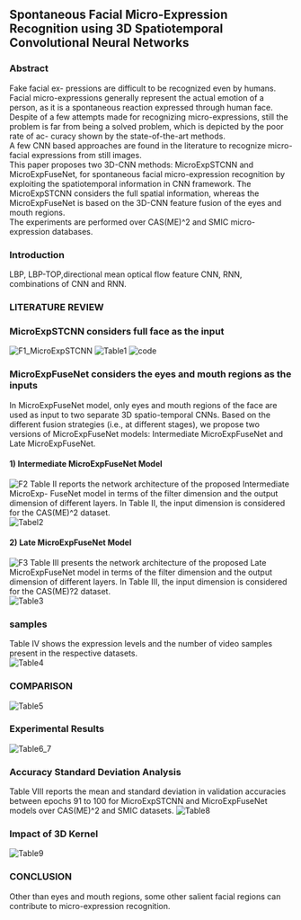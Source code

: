 ## Spontaneous Facial Micro-Expression Recognition using 3D Spatiotemporal Convolutional Neural Networks  
### Abstract  
Fake facial ex- pressions are difficult to be recognized even by humans.  
Facial micro-expressions generally represent the actual emotion of a person, as it is a spontaneous reaction expressed through human face.  
Despite of a few attempts made for recognizing micro-expressions, still the problem is far from being a solved problem, which is depicted by the poor rate of ac- curacy shown by the state-of-the-art methods.  
A few CNN based approaches are found in the literature to recognize micro-facial expressions from still images.   
This paper proposes two 3D-CNN methods: MicroExpSTCNN and MicroExpFuseNet, for spontaneous facial micro-expression recognition by exploiting the spatiotemporal information in CNN framework. The MicroExpSTCNN considers the full spatial information, whereas the MicroExpFuseNet is based on the 3D-CNN feature fusion of the eyes and mouth regions.   
The experiments are performed over CAS(ME)^2 and SMIC micro- expression databases.   
### Introduction  
LBP, LBP-TOP,directional mean optical flow feature
CNN, RNN, combinations of CNN and RNN.
### LITERATURE REVIEW  
### MicroExpSTCNN considers full face as the input  
![F1_MicroExpSTCNN](https://github.com/David-on-Code/Facial-expression-recognizition/blob/master/3D-CNN/F1_MicroExpSTCNN.png)
![Table1](https://github.com/David-on-Code/Facial-expression-recognizition/blob/master/3D-CNN/Table_MicroExpSTCNN.jpeg)
![code](https://github.com/David-on-Code/Facial-expression-recognizition/blob/master/3D-CNN/Code_MicroExpSTCNN.png)
### MicroExpFuseNet considers the eyes and mouth regions as the inputs  
In MicroExpFuseNet model, only eyes and mouth regions of the face are used as input to two separate 3D spatio-temporal CNNs.  Based on the different fusion strategies (i.e., at different stages), we propose two versions of MicroExpFuseNet models: Intermediate MicroExpFuseNet and Late MicroExpFuseNet.
#### 1) Intermediate MicroExpFuseNet Model  
![F2](https://github.com/David-on-Code/Facial-expression-recognizition/blob/master/3D-CNN/F2_Immediate_MicroExpFuseNet.png)
Table II reports the network architecture of the proposed Intermediate MicroExp- FuseNet model in terms of the filter dimension and the output dimension of different layers. In Table II, the input dimension is considered for the CAS(ME)^2 dataset.  
![Tabel2](https://github.com/David-on-Code/Facial-expression-recognizition/blob/master/3D-CNN/Table2.png)
#### 2) Late MicroExpFuseNet Model
![F3](https://github.com/David-on-Code/Facial-expression-recognizition/blob/master/3D-CNN/F3_Immediate_MicroExpFuseNet.png)
Table III presents the network architecture of the proposed Late MicroExpFuseNet model in terms of the filter dimension and the output dimension of different layers. In Table III, the input dimension is considered for the CAS(ME)?2 dataset.  
![Table3](https://github.com/David-on-Code/Facial-expression-recognizition/blob/master/3D-CNN/Table3.png)
### samples
Table IV shows the expression levels and the number of video samples present in the respective datasets.  
![Table4](https://github.com/David-on-Code/Facial-expression-recognizition/blob/master/3D-CNN/Table4.png)
### COMPARISON
![Table5](https://github.com/David-on-Code/Facial-expression-recognizition/blob/master/3D-CNN/Table5.png)
### Experimental Results
![Table6_7](https://github.com/David-on-Code/Facial-expression-recognizition/blob/master/3D-CNN/Table6_7.png)
### Accuracy Standard Deviation Analysis
Table VIII reports the mean and standard deviation in validation accuracies between epochs 91 to 100 for MicroExpSTCNN and MicroExpFuseNet models over CAS(ME)^2 and SMIC datasets.
![Table8](https://github.com/David-on-Code/Facial-expression-recognizition/blob/master/3D-CNN/Table8.png)
### Impact of 3D Kernel
![Table9](https://github.com/David-on-Code/Facial-expression-recognizition/blob/master/3D-CNN/Table9.png)
### CONCLUSION
Other than eyes and mouth regions, some other salient facial regions can contribute to micro-expression recognition. 
